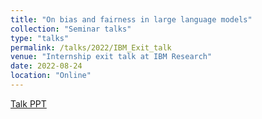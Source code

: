 ```yaml
---
title: "On bias and fairness in large language models"
collection: "Seminar talks"
type: "talks"
permalink: /talks/2022/IBM_Exit_talk
venue: "Internship exit talk at IBM Research"
date: 2022-08-24
location: "Online"
---
```

<a href="/files/talks/2022/IBM_talks/IBM_exit_talk.pdf">Talk PPT</a>
